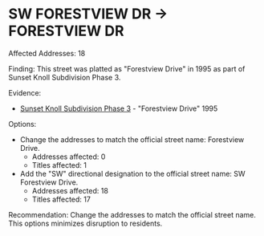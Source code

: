 # SW FORESTVIEW DR -> FORESTVIEW DR

Affected Addresses: 18

Finding: This street was platted as "Forestview Drive" in 1995 as part of Sunset Knoll Subdivision Phase 3.

Evidence:

- [Sunset Knoll Subdivision Phase 3](https://www.grantspassoregon.gov/DocumentCenter/View/31445/SUNSET-KNOLL-SUBDIVISION-PHASE-3?bidId=) - "Forestview Drive" 1995

Options:

- Change the addresses to match the official street name: Forestview Drive.
  - Addresses affected: 0
  - Titles affected: 1
- Add the "SW" directional designation to the official street name: SW Forestview Drive.
  - Addresses affected: 18
  - Titles affected: 17

Recommendation: Change the addresses to match the official street name. This options minimizes disruption to residents.
